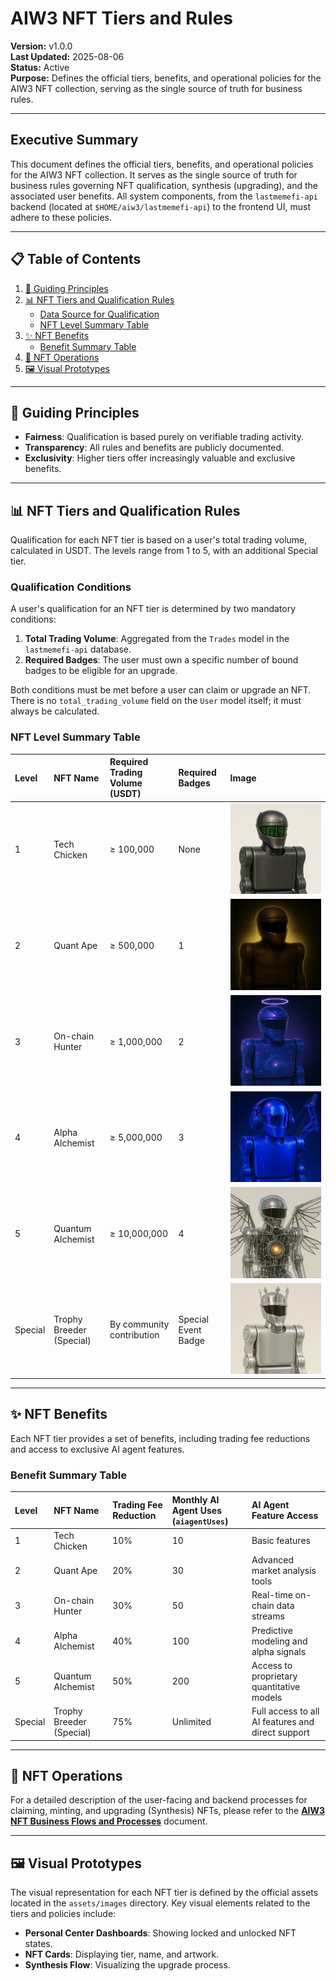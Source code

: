 # AIW3 NFT Tiers and Rules

<!-- Document Metadata -->
**Version:** v1.0.0  
**Last Updated:** 2025-08-06  
**Status:** Active  
**Purpose:** Defines the official tiers, benefits, and operational policies for the AIW3 NFT collection, serving as the single source of truth for business rules.

---

## Executive Summary

This document defines the official tiers, benefits, and operational policies for the AIW3 NFT collection. It serves as the single source of truth for business rules governing NFT qualification, synthesis (upgrading), and the associated user benefits. All system components, from the `lastmemefi-api` backend (located at `$HOME/aiw3/lastmemefi-api`) to the frontend UI, must adhere to these policies.

---

## 📋 Table of Contents

1.  [📜 Guiding Principles](#-guiding-principles)
2.  [📊 NFT Tiers and Qualification Rules](#-nft-tiers-and-qualification-rules)
    -   [Data Source for Qualification](#data-source-for-qualification)
    -   [NFT Level Summary Table](#nft-level-summary-table)
3.  [✨ NFT Benefits](#-nft-benefits)
    -   [Benefit Summary Table](#benefit-summary-table)
4.  [🔄 NFT Operations](#-nft-operations)
5.  [🖼️ Visual Prototypes](#️-visual-prototypes)

---

## 📜 Guiding Principles

-   **Fairness**: Qualification is based purely on verifiable trading activity.
-   **Transparency**: All rules and benefits are publicly documented.
-   **Exclusivity**: Higher tiers offer increasingly valuable and exclusive benefits.

---

## 📊 NFT Tiers and Qualification Rules

Qualification for each NFT tier is based on a user's total trading volume, calculated in USDT. The levels range from 1 to 5, with an additional Special tier.

### Qualification Conditions

A user's qualification for an NFT tier is determined by two mandatory conditions:
1.  **Total Trading Volume**: Aggregated from the `Trades` model in the `lastmemefi-api` database.
2.  **Required Badges**: The user must own a specific number of bound badges to be eligible for an upgrade.

Both conditions must be met before a user can claim or upgrade an NFT. There is no `total_trading_volume` field on the `User` model itself; it must always be calculated.

### NFT Level Summary Table

| Level | NFT Name              | Required Trading Volume (USDT) | Required Badges | Image                                          |
|:------|:----------------------|:-------------------------------|:----------------|:-----------------------------------------------|
| 1     | Tech Chicken          | ≥ 100,000                      | None            | ![[NFT_Level_1.png]](../assets/images/NFT_Level_1.png) |
| 2     | Quant Ape             | ≥ 500,000                      | 1               | ![[NFT_Level_2.png]](../assets/images/NFT_Level_2.png) |
| 3     | On-chain Hunter       | ≥ 1,000,000                    | 2               | ![[NFT_Level_3.png]](../assets/images/NFT_Level_3.png) |
| 4     | Alpha Alchemist       | ≥ 5,000,000                    | 3               | ![[NFT_Level_4.png]](../assets/images/NFT_Level_4.png) |
| 5     | Quantum Alchemist     | ≥ 10,000,000                   | 4               | ![[NFT_Level_5.png]](../assets/images/NFT_Level_5.png) |
| Special | Trophy Breeder (Special) | By community contribution      | Special Event Badge | ![[NFT_Special.png]](../assets/images/NFT_Special.png) |

---

## ✨ NFT Benefits

Each NFT tier provides a set of benefits, including trading fee reductions and access to exclusive AI agent features.

### Benefit Summary Table

| Level | NFT Name              | Trading Fee Reduction | Monthly AI Agent Uses (`aiagentUses`) | AI Agent Feature Access                           |
|:------|:----------------------|:----------------------|:--------------------------------------|:--------------------------------------------------|
| 1     | Tech Chicken          | 10%                   | 10                                    | Basic features                                    |
| 2     | Quant Ape             | 20%                   | 30                                    | Advanced market analysis tools                    |
| 3     | On-chain Hunter       | 30%                   | 50                                    | Real-time on-chain data streams                   |
| 4     | Alpha Alchemist       | 40%                   | 100                                   | Predictive modeling and alpha signals             |
| 5     | Quantum Alchemist     | 50%                   | 200                                   | Access to proprietary quantitative models         |
| Special | Trophy Breeder (Special) | 75%                   | Unlimited                             | Full access to all AI features and direct support |

---

## 🔄 NFT Operations

For a detailed description of the user-facing and backend processes for claiming, minting, and upgrading (Synthesis) NFTs, please refer to the **[AIW3 NFT Business Flows and Processes](./AIW3-NFT-Business-Flows-and-Processes.md)** document.

---

## 🖼️ Visual Prototypes

The visual representation for each NFT tier is defined by the official assets located in the `assets/images` directory. Key visual elements related to the tiers and policies include:

-   **Personal Center Dashboards**: Showing locked and unlocked NFT states.
-   **NFT Cards**: Displaying tier, name, and artwork.
-   **Synthesis Flow**: Visualizing the upgrade process.
